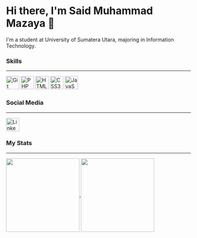 # Hi there, I'm Said Muhammad Mazaya 👋

I'm a student at University of Sumatera Utara, majoring in Information Technology.

### Skills
---
<p align="left">
<a href="https://git-scm.com/" target="_blank" rel="noreferrer"><img src="https://raw.githubusercontent.com/danielcranney/readme-generator/main/public/icons/skills/git-colored.svg" width="36" height="36" alt="Git" /></a>
<a href="https://www.php.net/" target="_blank" rel="noreferrer"><img src="https://github.com/danielcranney/profileme-dev/blob/main/public/icons/skills/php-colored.svg" width="36" height="36" alt="PHP" /></a>
 <a href="https://developer.mozilla.org/en-US/docs/Glossary/HTML5" target="_blank" rel="noreferrer"><img src="https://raw.githubusercontent.com/danielcranney/readme-generator/main/public/icons/skills/html5-colored.svg" width="36" height="36" alt="HTML5" /></a>
 <a href="https://www.w3.org/TR/CSS/#css" target="_blank" rel="noreferrer"><img src="https://raw.githubusercontent.com/danielcranney/readme-generator/main/public/icons/skills/css3-colored.svg" width="36" height="36" alt="CSS3" /></a>
 <a href="https://developer.mozilla.org/en-US/docs/Web/JavaScript" target="_blank" rel="noreferrer"><img src="https://raw.githubusercontent.com/danielcranney/readme-generator/main/public/icons/skills/javascript-colored.svg" width="36" height="36" alt="JavaScript" /></a>
</p>
  
### Social Media
---
<p align="left">
<a href="https://www.linkedin.com/in/saidmuhammadmazaya" target="_blank" rel="noreferrer"><img src="https://raw.githubusercontent.com/danielcranney/profileme-dev/main/public/icons/socials/linkedin.svg" width="36" height="36" alt="LinkedIn" /></a>
</p>

### My Stats
---
<a href="https://github.com/anuraghazra/github-readme-stats">
  <img height="200" align="center" src="https://github-readme-stats.vercel.app/api?username=saidmazaya&show_icons=true&theme=radical&count_private=true&include_all_commits=true&rank_icon=github" />
</a>
<a href="https://github.com/anuraghazra/convoychat">
  <img height="200" align="center" src="https://github-readme-stats.vercel.app/api/top-langs/?username=saidmazaya&layout=donut&langs_count=10&theme=radical&size_weight=0.5&count_weight=0.5" />
</a>
